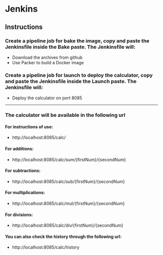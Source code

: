 # Jenkins

## Instructions

### Create a pipeline job for bake the image, copy and paste the Jenkinsfile inside the Bake paste. The Jenkinsfile will:

- Download the archives from github
- Use Packer to build a Docker image

### Create a pipeline job for launch to deploy the calculator, copy and paste the Jenkinsfile inside the Launch paste. The Jenkinsfile will:

- Deploy the calculator on port 8085

___

### The calculator will be available in the following url

#### For instructions of use:

- http://localhost:8085/calc/

#### For additions:

- http://localhost:8085/calc/sum/{firstNum}/{secondNum}

#### For subtractions:

- http://localhost:8085/calc/sub/{firstNum}/{secondNum}

#### For multiplications:

- http://localhost:8085/calc/mul/{firstNum}/{secondNum}

#### For divisions:

- http://localhost:8085/calc/div/{firstNum}/{secondNum}

#### You can also check the history through the following url:

- http://localhost:8085/calc/history
